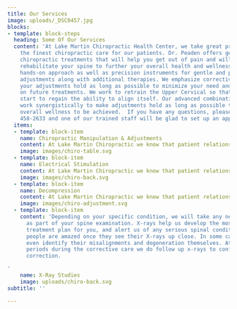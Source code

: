 ```yaml
---
title: Our Services
image: uploads/_DSC0457.jpg
blocks:
- template: block-steps
  heading: Some Of Our Services
  content: 'At Lake Martin Chiropractic Health Center, we take great pride in providing
    the finest chiropractic care for our patients. Dr. Peaden offers gentle and effective
    chiropractic treatments that will help you get out of pain and will restore and
    rehabilitate your spine to further your overall health and wellness. We use a
    hands-on approach as well as precision instruments for gentle and precise chiropractic
    adjustments along with additional therapies. We emphasize corrective care to make
    your adjustments hold as long as possible to minimize your need and dependence
    on future treatments. We work to retrain the Upper Cervical so that the body will
    start to regain the ability to align itself. Our advanced combinations of techniques
    work synergistically to make adjustments hold as long as possible thus allowing
    overall wellness to be achieved.  If you have any questions, please call us at (334)
    458-2633 and one of our trained staff will be glad to set up an appointment. '
  items:
  - template: block-item
    name: Chiropractic Manipulation & Adjustments
    content: At Lake Martin Chiropractic we know that patient relationships are important.
    image: images/chiro-table.svg
  - template: block-item
    name: Electrical Stimulation
    content: At Lake Martin Chiropractic we know that patient relationships are important.
    image: images/chiro-back.svg
  - template: block-item
    name: Decompression
    content: At Lake Martin Chiropractic we know that patient relationships are important.
    image: images/chiro-adjustment.svg
  - template: block-item
    content: 'Depending on your specific condition, we will take any necessary X-rays
      as part of your spine examination. X-rays help us develop the most effective
      treatment plan for you, and alert us of any serious spinal conditions. Most
      people are amazed once they see their X-rays up close. In some cases, they can
      even identify their misalignments and degeneration themselves. At the specific
      periods during the corrective care we do follow up x-rays to confirm the spinal
      correction.

'
    name: X-Ray Studies
    image: uploads/chiro-back.svg
subtitle: ''

---
```

